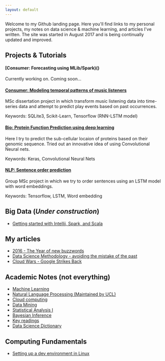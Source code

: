 ```yaml
---
layout: default
---
```


Welcome to my Github landing page. Here you'll find links to my personal projects, my notes on data science & machine learning, and articles I've written. The site was started in August 2017 and is being continually updated and improved. 

## Projects & Tutorials
#### [Consumer: Forecasting using MLib/Spark)()
Currently working on. Coming soon...

#### [Consumer: Modeling temporal patterns of music listeners](https://github.com/BadrulAlom/EventPrediction)

MSc dissertation project in which transform music listening data into time-series data and attempt to predict play events based on past occurrences.

Keywords: SQLite3, Scikit-Learn, Tensorflow (RNN-LSTM model)


#### [Bio: Protein Function Prediction using deep learning](https://github.com/BadrulAlom/Protein-Function-CNN-Model)
Here I try to predict the sub-cellular locaion of proteins based on their genomic sequence. Tried out an innovative idea of using Convolutional Neural nets. 

Keywords: Keras, Convolutional Neural Nets


#### [NLP: Sentence order prediction](https://github.com/BadrulAlom/Sentence-Order-Prediction)
Group MSc project in which we try to order sentences using an LSTM model with word embeddings.

Keywords: Tensorflow, LSTM, Word embedding

## Big Data (*Under construction*)
- [Getting started with Intellij, Spark, and Scala](comp/scala_tutorial)

## My articles
- [2016 - The Year of new buzzwords](https://www.linkedin.com/pulse/year-new-buzzwords-badrul-alom?trk=pulse_spock-articles)
- [Data Science Methodology - avoiding the mistake of the past](https://www.linkedin.com/pulse/data-science-methodology-badrul-alom?trk=pulse_spock-articles)
- [Cloud Wars - Google Strikes Back](https://www.linkedin.com/pulse/google-strikes-warning-shot-badrul-alom)

## Academic Notes (not everything)
- [Machine Learning](https://github.com/BadrulAlom/Data-Science-Notes/blob/master/Machine%20Learning/AML%20Revision%20Q%26A.ipynb)
- [Natural Language Processing (Maintained by UCL)](https://github.com/uclmr/stat-nlp-book/blob/python/overview.ipynb)
- [Cloud computing](https://github.com/BadrulAlom/Data-Science-Notes/blob/master/Computing/CloudComputing.ipynb)
- [Data Mining](https://github.com/BadrulAlom/Data-Science-Notes/blob/master/Information%20Retrieval/IRDM.ipynb)
- [Statistical Analysis I](https://github.com/BadrulAlom/Data-Science-Notes/blob/master/Statistics/Introduction%20to%20Statistical%20Analysis.ipynb)
- [Bayesian Inference](https://github.com/BadrulAlom/Data-Science-Notes/blob/master/Bayesian%20Inference/D%26R%20Revision.ipynb)
- [Key readings](dsf/keyreadings)
- [Data Science Dictionary](dsf/dictionary)

## Computing Fundamentals
- [Setting up a dev environment in Linux](https://github.com/BadrulAlom/Data-Science-Notes/blob/master/Computing/Setting%20up%20a%20Dev%20environment.ipynb)
